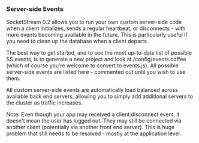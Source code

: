 ### Server-side Events

SocketStream 0.2 allows you to run your own custom server-side code when a client initializes, sends a regular heartbeat, or disconnects - with more events becoming available in the future. This is particularly useful if you need to clean up the database when a client departs.

The best way to get started, and to see the most up-to-date list of possible SS.events, is to generate a new project and look at /config/events.coffee (which of course you're welcome to convert to events.js). All possible server-side events are listed here - commented out until you wish to use them.

All custom server-side events are automatically load balanced across available back end servers, allowing you to simply add additional servers to the cluster as traffic increases.

Note: Even though your app may received a client:disconnect event, it doesn't mean the user has logged out. They may still be connected via another client (potentially via another front end server). This is huge problem that still needs to be resolved - mostly at the application level.

